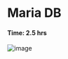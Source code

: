# Maria DB
#### Time: 2.5 hrs

![image](https://github.com/user-attachments/assets/c3006223-451e-49fb-9869-1d7fb8f7f558)
